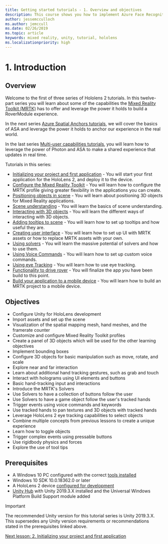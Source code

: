 ```yaml
---
title: Getting started tutorials - 1. Overview and objectives
description: This course shows you how to implement Azure Face Recognition within a mixed reality application.
author: jessemcculloch
ms.author: jemccull
ms.date: 02/26/2019
ms.topic: article
keywords: mixed reality, unity, tutorial, hololens
ms.localizationpriority: high
---
```


<!-- TODO: Sync entire Introduction page with Base and Sharing -->
# 1. Introduction

<!-- TODO: Most likely remove this section, design seems outdated and not seeing it being used in new tutorials. Waiting confirmation from MS
## Device support
-->

## Overview
<!-- TODO: update wording to match the tutorials -->
<!-- TODO: Give overview of the application -->
Welcome to the first of three series of Hololens 2 tutorials. In this twelve-part series you will learn about some of the capabilities the <a href="https://github.com/microsoft/MixedRealityToolkit-Unity" target="_blank"> Mixed Reality Toolkit (MRTK)</a> has to offer and leverage the power it holds to build a RoverModule experience.

In the next series [Azure Spatial Anchors tutorials](mr-learning-asa-01.md), we will cover the basics of ASA and leverage the power it holds to anchor our experience in the real world.

In the last series [Multi-user capabilities tutorials](mr-learning-sharing-01.md), you will learn how to leverage the power of Photon and ASA to make a shared experience that updates in real time.

Tutorials in this series:

* [Initializing your project and first application](mr-learning-base-02.md) - You will start your first application for the HoloLens 2, and deploy it to the device.
* [Configure the Mixed Reality Toolkit](mr-learning-base-03.md) - You will learn how to configure the MRTK profile giving greater flexibility in the applications you can create.
* [Positioning objects in scene](mr-learning-base-04.md) - You will learn about positioning 3D objects for Mixed Reality applications.
* [Scene understanding](mr-learning-base-05.md) - You will learn the basics of scene understanding.
* [Interacting with 3D objects](mr-learning-base-06.md) - You will learn the different ways of interacting with 3D objects.
* [Adding tooltips to scene](mr-learning-base-07.md) - You will learn how to set up tooltips and how useful they are.
* [Creating user interface](mr-learning-base-08.md) - You will learn how to set up UI with MRTK assets or how to replace MRTK assets with your own.
* [Using solvers](mr-learning-base-09.md) - You will learn the massive potential of solvers and how to use them.
* [Using Voice Commands](mr-learning-base-10.md) - You will learn how to set up custom voice commands.
* [Using eye Tracking](mr-learning-base-11.md) - You will learn how to use eye tracking.
* [Functionality to drive rover](mr-learning-base-12.md) - You will finalize the app you have been build to this point.
* [Build your application to a mobile device](mr-learning-base-13.md) - You will learn how to build an MRTK project to a mobile device.

## Objectives

<!-- TODO: Update to exact wording used in the following tutorials' Objectives section and add any missing objectives -->
<!-- TODO: see if this list can be condensed -->
* Configure Unity for HoloLens development
* Import assets and set up the scene
* Visualization of the spatial mapping mesh, hand meshes, and the framerate counter
* Customize and configure Mixed Reality Toolkit profiles
* Create a panel of 3D objects which will be used for the other learning objectives
* Implement bounding boxes
* Configure 3D objects for basic manipulation such as move, rotate, and scale
* Explore near and far interaction
* Learn about additional hand tracking gestures, such as grab and touch
* Interact with holograms using UI elements and buttons
* Basic hand-tracking input and interactions
* Introduce the MRTK's Solvers
* Use Solvers to have a collection of buttons follow the user
* Use Solvers to have a game object follow the user's tracked hands
* Trigger events using voice commands and keywords
* Use tracked hands to pan textures and 3D objects with tracked hands
* Leverage HoloLens 2 eye tracking capabilities to select objects
* Combine multiple concepts from previous lessons to create a unique experience
* Learn how to toggle objects
* Trigger complex events using pressable buttons
* Use rigidbody physics and forces
* Explore the use of tool tips

## Prerequisites

* A Windows 10 PC configured with the correct [tools installed](install-the-tools.md)
* Windows 10 SDK 10.0.18362.0 or later
* A HoloLens 2 device [configured for development](using-visual-studio.md#enabling-developer-mode)
* <a href="https://docs.unity3d.com/Manual/GettingStartedInstallingHub.html" target="_blank">Unity Hub</a> with Unity 2019.3.X installed and the Universal Windows Platform Build Support module added

> [!IMPORTANT]
> The recommended Unity version for this tutorial series is Unity 2019.3.X. This supersedes any Unity version requirements or recommendations stated in the prerequisites linked above.

<!-- TODO: Consider adding a 'What you will create' section with animations/images-->
[Next lesson: 2. Initializing your project and first application](mr-learning-base-02.md)
